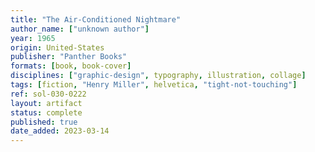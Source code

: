 ```yaml
---
title: "The Air-Conditioned Nightmare"
author_name: ["unknown author"]
year: 1965
origin: United-States
publisher: "Panther Books"
formats: [book, book-cover]
disciplines: ["graphic-design", typography, illustration, collage]
tags: [fiction, "Henry Miller", helvetica, "tight-not-touching"]
ref: sol-030-0222
layout: artifact
status: complete
published: true
date_added: 2023-03-14
---
```

